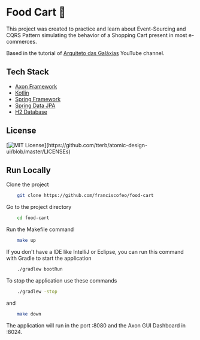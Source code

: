 
# Food Cart 🛒

This project was created to practice and learn about Event-Sourcing and CQRS Pattern
simulating the behavior of a Shopping Cart present in most e-commerces.

Based in the tutorial of [Arquiteto das Galáxias](https://www.youtube.com/c/ArquitetodasGal%C3%A1xias) YouTube channel.


## Tech Stack

* [Axon Framework](https://www.axoniq.io/)
* [Kotlin](https://kotlinlang.org/)
* [Spring Framework](https://spring.io/)
* [Spring Data JPA](https://spring.io/projects/spring-data-jpa)
* [H2 Database](https://www.h2database.com/html/main.html)

## License

[![MIT License](https://img.shields.io/apm/l/atomic-design-ui.svg?)](https://github.com/tterb/atomic-design-ui/blob/master/LICENSEs)


## Run Locally

Clone the project

```bash
    git clone https://github.com/franciscofeo/food-cart
```

Go to the project directory

```bash
    cd food-cart
```

Run the Makefile command

```bash
    make up
```

If you don't have a IDE like IntelliJ or Eclipse, you can run this command with Gradle
to start the application

```bash
    ./gradlew bootRun
```

To stop the application use these commands

```bash
    ./gradlew -stop
```

and

```bash
    make down
```

The application will run in the port :8080 and the Axon GUI Dashboard in :8024. 